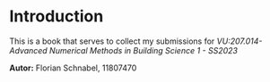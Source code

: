 # Introduction

This is a book that serves to collect my submissions for *VU:207.014-Advanced Numerical Methods in Building Science 1 - SS2023*

**Autor:** Florian Schnabel, 11807470
